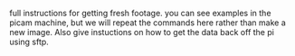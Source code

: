 full instructions for getting fresh footage.  you can see examples in the picam machine, but we will repeat the commands here rather than make a new image.  Also give instuctions on how to get the data back off the pi using sftp.